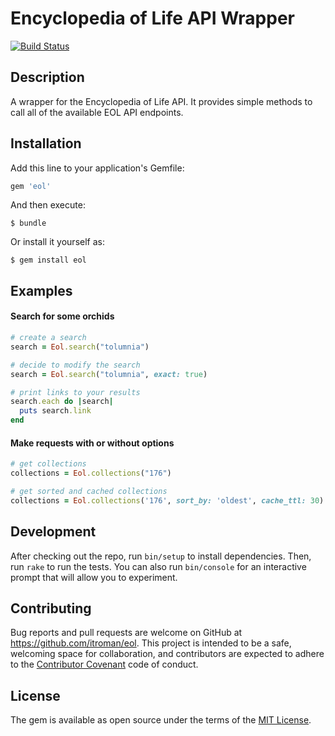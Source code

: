 # Encyclopedia of Life API Wrapper

[![Build Status](https://travis-ci.org/itroman/eol.svg?branch=master)](https://travis-ci.org/itroman/eol)

## Description

A wrapper for the Encyclopedia of Life API.  It provides simple methods to call all of the available EOL API endpoints.

## Installation

Add this line to your application's Gemfile:

```ruby
gem 'eol'
```

And then execute:

    $ bundle

Or install it yourself as:

    $ gem install eol

## Examples

#### Search for some orchids
```ruby
# create a search
search = Eol.search("tolumnia")

# decide to modify the search
search = Eol.search("tolumnia", exact: true)

# print links to your results
search.each do |search|
  puts search.link
end
```
#### Make requests with or without options
```ruby
# get collections
collections = Eol.collections("176")

# get sorted and cached collections
collections = Eol.collections('176', sort_by: 'oldest', cache_ttl: 30)
```

## Development

After checking out the repo, run `bin/setup` to install dependencies. Then, run `rake` to run the tests. You can also run `bin/console` for an interactive prompt that will allow you to experiment.

## Contributing

Bug reports and pull requests are welcome on GitHub at https://github.com/itroman/eol. This project is intended to be a safe, welcoming space for collaboration, and contributors are expected to adhere to the [Contributor Covenant](http://contributor-covenant.org) code of conduct.


## License

The gem is available as open source under the terms of the [MIT License](http://opensource.org/licenses/MIT).

